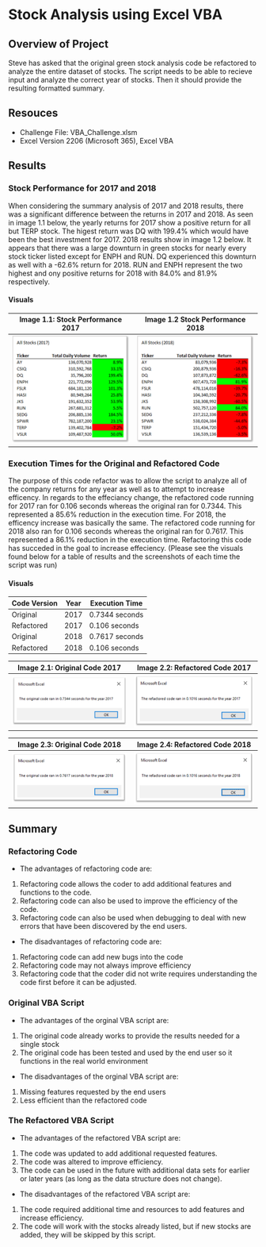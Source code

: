 # Stock Analysis using Excel VBA

## Overview of Project
Steve has asked that the original green stock analysis code be refactored to analyze the entire dataset of stocks. The script needs to be able to recieve input and analyze the correct year of stocks. Then it should provide the resulting formatted summary.

## Resouces
  - Challenge File: VBA_Challenge.xlsm
  - Excel Version 2206 (Microsoft 365), Excel VBA

## Results

### Stock Performance for 2017 and 2018
When considering the summary analysis of 2017 and 2018 results, there was a significant difference between the returns in 2017 and 2018. As seen in image 1.1 below, the yearly returns for 2017 show a positive return for all but TERP stock. The higest return was DQ with 199.4% which would have been the best investment for 2017. 2018 results show in image 1.2 below. It appears that there was a large downturn in green stocks for nearly every stock ticker listed except for ENPH and RUN. DQ experienced this downturn as well with a -62.6% return for 2018. RUN and ENPH represent the two highest and ony positive returns for 2018 with 84.0% and 81.9% respectively.

#### Visuals
| Image 1.1: Stock Performance 2017 | Image 1.2 Stock Performance 2018 |
| ----------------------------- | ----------------------------- |
| <img src="/Resources/VBA_Challenge_2017_Stock_Results.png" width="400"> | <img src="/Resources/VBA_Challenge_2018_Stock_Results.png" width="400"> |


### Execution Times for the Original and Refactored Code
The purpose of this code refactor was to allow the script to analyze all of the company returns for any year as well as to attempt to increase efficency. In regards to the effeciancy change, the refactored code running for 2017 ran for 0.106 seconds whereas the original ran for 0.7344. This represented a 85.6% reduction in the execution time. For 2018, the efficency increase was basically the same. The refactored code running for 2018 also ran for 0.106 seconds whereas the original ran for 0.7617. This represented a 86.1% reduction in the execution time. Refactoring this code has succeded in the goal to increase effeciency. (Please see the visuals found below for a table of results and the screenshots of each time the script was run)

#### Visuals


| Code Version  | Year | Execution Time |
| ------------- | ------------- | -------------- |
| Original  | 2017 | 0.7344 seconds|
| Refactored  | 2017 | 0.106 seconds |
| Original  | 2018 | 0.7617 seconds |
| Refactored  | 2018 | 0.106 seconds |

 | Image 2.1: Original Code 2017 | Image 2.2: Refactored Code 2017 |
 | ----------------------------- | ----------------------------- |
 | <img src="/Resources/VBA_Challenge_2017_Original.png" width="400"> | <img src="/Resources/VBA_Challenge_2017_Refactored.png" width="400"> |
  
 | Image 2.3: Original Code 2018 | Image 2.4: Refactored Code 2018 |
 | ----------------------------- | ----------------------------- |
 | <img src="/Resources/VBA_Challenge_2018_Original.png" width="400"> | <img src="/Resources/VBA_Challenge_2018_Refactored.png" width="400"> |
 

## Summary

### Refactoring Code
 - The advantages of refactoring code are:
  1. Refactoring code allows the coder to add additional features and functions to the code.
  2. Refactoring code can also be used to improve the efficiency of the code.
  3. Refactoring code can also be used when debugging to deal with new errors that have been discovered by the end users.
 - The disadvantages of refactoring code are:
  1. Refactoring code can add new bugs into the code
  2. Refactoring code may not always improve efficiency
  3. Refactoring code that the coder did not write requires understanding the code first before it can be adjusted.

### Original VBA Script
 - The advantages of the orginal VBA script are:
  1. The original code already works to provide the results needed for a single stock
  2. The original code has been tested and used by the end user so it functions in the real world environment
    
 - The disadvantages of the orginal VBA script are:
  1. Missing features requested by the end users
  2. Less efficient than the refactored code

### The Refactored VBA Script
  - The advantages of the refactored VBA script are:
  1. The code was updated to add additional requested features.
  2. The code was altered to improve efficiency.
  3. The code can be used in the future with additional data sets for earlier or later years (as long as the data structure does not change).

 - The disadvantages of the refactored VBA script are:
  1. The code required additional time and resources to add features and increase efficiency.
  2. The code will work with the stocks already listed, but if new stocks are added, they will be skipped by this script.
